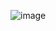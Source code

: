 ![image](https://cloud.githubusercontent.com/assets/10952529/24231875/1b1106bc-0f55-11e7-8a0c-b00b3ebe1ad9.png)
